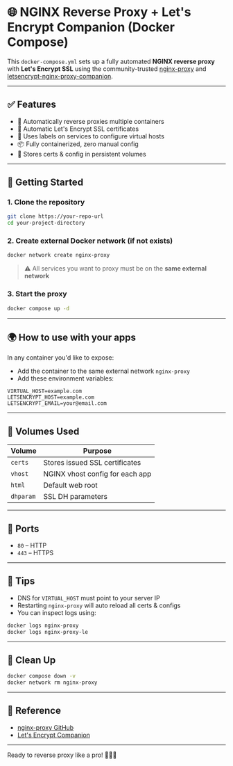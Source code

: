 
# 🌐 NGINX Reverse Proxy + Let's Encrypt Companion (Docker Compose)

This `docker-compose.yml` sets up a fully automated **NGINX reverse proxy** with **Let's Encrypt SSL** using the community-trusted [nginx-proxy](https://github.com/nginx-proxy/nginx-proxy) and [letsencrypt-nginx-proxy-companion](https://github.com/nginx-proxy/acme-companion).

---

## ✅ Features

- 🔁 Automatically reverse proxies multiple containers
- 🔐 Automatic Let's Encrypt SSL certificates
- 🧠 Uses labels on services to configure virtual hosts
- 📦 Fully containerized, zero manual config
- 💾 Stores certs & config in persistent volumes

---

## 🚀 Getting Started

### 1. Clone the repository

```bash
git clone https://your-repo-url
cd your-project-directory
```

### 2. Create external Docker network (if not exists)

```bash
docker network create nginx-proxy
```

> ⚠️ All services you want to proxy must be on the **same external network**

### 3. Start the proxy

```bash
docker compose up -d
```

---

## 🌍 How to use with your apps

In any container you'd like to expose:

- Add the container to the same external network `nginx-proxy`
- Add these environment variables:

```env
VIRTUAL_HOST=example.com
LETSENCRYPT_HOST=example.com
LETSENCRYPT_EMAIL=your@email.com
```

---

## 📁 Volumes Used

| Volume   | Purpose                         |
|----------|---------------------------------|
| `certs`  | Stores issued SSL certificates  |
| `vhost`  | NGINX vhost config for each app |
| `html`   | Default web root                |
| `dhparam`| SSL DH parameters               |

---

## 🔐 Ports

- `80` – HTTP
- `443` – HTTPS

---

## 📌 Tips

- DNS for `VIRTUAL_HOST` must point to your server IP
- Restarting `nginx-proxy` will auto reload all certs & configs
- You can inspect logs using:

```bash
docker logs nginx-proxy
docker logs nginx-proxy-le
```

---

## 🧼 Clean Up

```bash
docker compose down -v
docker network rm nginx-proxy
```

---

## 📘 Reference

- [nginx-proxy GitHub](https://github.com/nginx-proxy/nginx-proxy)
- [Let's Encrypt Companion](https://github.com/nginx-proxy/acme-companion)

---

Ready to reverse proxy like a pro! 🧙‍♂️🚀
